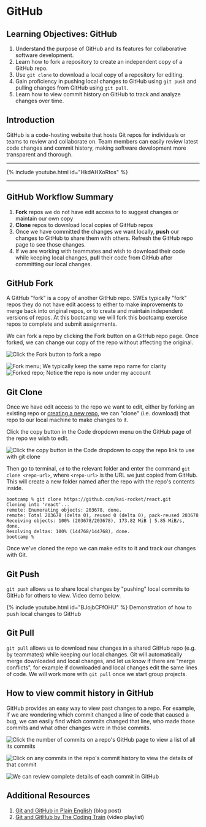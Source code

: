 # GitHub

## Learning Objectives: GitHub

1. Understand the purpose of GitHub and its features for collaborative software development.  
2. Learn how to fork a repository to create an independent copy of a GitHub repo.  
3. Use `git clone` to download a local copy of a repository for editing.  
4. Gain proficiency in pushing local changes to GitHub using `git push` and pulling changes from GitHub using `git pull`.  
5. Learn how to view commit history on GitHub to track and analyze changes over time.  

## Introduction

GitHub is a code-hosting website that hosts Git repos for individuals or teams to review and collaborate on. Team members can easily review latest code changes and commit history, making software development more transparent and thorough.

---

{% include youtube.html id="HkdAHXoRtos" %}

---

## GitHub Workflow Summary

1. **Fork** repos we do not have edit access to to suggest changes or maintain our own copy
2. **Clone** repos to download local copies of GitHub repos
3. Once we have committed the changes we want locally, **push** our changes to GitHub to share them with others. Refresh the GitHub repo page to see those changes.
4. If we are working with teammates and wish to download their code while keeping local changes, **pull** their code from GitHub after committing our local changes.

## GitHub Fork

A GitHub "fork" is a copy of another GitHub repo. SWEs typically "fork" repos they do not have edit access to either to make improvements to merge back into original repos, or to create and maintain independent versions of repos. At this bootcamp we will fork this bootcamp exercise repos to complete and submit assignments.

We can fork a repo by clicking the Fork button on a GitHub repo page. Once forked, we can change our copy of the repo without affecting the original.

![Click the Fork button to fork a repo](<../.gitbook/assets/0.3 - GitHub - 1) Fork.png>)

![Fork menu; We typically keep the same repo name for clarity](<../.gitbook/assets/0.3 - GitHub - Fork - 2) Fork menu.png>) ![Forked repo; Notice the repo is now under my account](<../.gitbook/assets/0.3 - GitHub - Fork - 3) Forked repo.png>)

## Git Clone

Once we have edit access to the repo we want to edit, either by forking an existing repo or <a href="https://docs.github.com/en/get-started/quickstart/create-a-repo" target="_blank">creating a new repo</a>, we can "clone" (i.e. download) that repo to our local machine to make changes to it.

Click the copy button in the Code dropdown menu on the GitHub page of the repo we wish to edit.

![Click the copy button in the Code dropdown to copy the repo link to use with git clone](<../.gitbook/assets/0.3 - GitHub - Clone.png>)

Then go to terminal, `cd` to the relevant folder and enter the command `git clone <repo-url>`, where `<repo-url>` is the URL we just copied from GitHub. This will create a new folder named after the repo with the repo's contents inside.

```
bootcamp % git clone https://github.com/kai-rocket/react.git
Cloning into 'react'...
remote: Enumerating objects: 203678, done.
remote: Total 203678 (delta 0), reused 0 (delta 0), pack-reused 203678
Receiving objects: 100% (203678/203678), 173.82 MiB | 5.85 MiB/s, done.
Resolving deltas: 100% (144768/144768), done.
bootcamp %
```

Once we've cloned the repo we can make edits to it and track our changes with Git.

## Git Push

`git push` allows us to share local changes by "pushing" local commits to GitHub for others to view. Video demo below.

{% include youtube.html id="BJojbCFfOHU" %}
Demonstration of how to push local changes to GitHub

## Git Pull

`git pull` allows us to download new changes in a shared GitHub repo (e.g. by teammates) while keeping our local changes. Git will automatically merge downloaded and local changes, and let us know if there are "merge conflicts", for example if downloaded and local changes edit the same lines of code. We will work more with `git pull` once we start group projects.

## How to view commit history in GitHub

GitHub provides an easy way to view past changes to a repo. For example, if we are wondering which commit changed a line of code that caused a bug, we can easily find which commits changed that line, who made those commits and what other changes were in those commits.

![Click the number of commits on a repo's GitHub page to view a list of all its commits](<../.gitbook/assets/0.3 - GitHub - 1) View Commits.png>)

![Click on any commits in the repo's commit history to view the details of that commit](<../.gitbook/assets/0.3 - GitHub - 2) Commit List.png>)

![We can review complete details of each commit in GitHub](<../.gitbook/assets/0.3 - GitHub - 3) Commit Contents.png>)

## Additional Resources

1. <a href="https://blog.red-badger.com/2016/11/29/gitgithub-in-plain-english" target="_blank">Git and GitHub in Plain English</a> (blog post)
2. <a href="https://youtube.com/playlist?list=PLRqwX-V7Uu6ZF9C0YMKuns9sLDzK6zoiV" target="_blank">Git and GitHub by The Coding Train</a> (video playlist)
